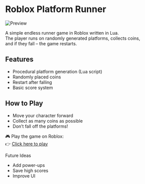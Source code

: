 # Roblox Platform Runner

![Preview](screen-roblox-first-game.jpg)

A simple endless runner game in Roblox written in Lua.  
The player runs on randomly generated platforms, collects coins,  
and if they fall – the game restarts.  

##  Features
- Procedural platform generation (Lua script)
- Randomly placed coins
- Restart after falling
- Basic score system

##  How to Play
- Move your character forward
- Collect as many coins as possible
- Don’t fall off the platforms!

🎮 Play the game on Roblox:  
👉 [Click here to play](https://ro.blox.com/Ebh5?af_dp=roblox%3A%2F%2Fnavigation%2Fgame_details%3FgameId%3D7639358073&af_web_dp=https%3A%2F%2Fwww.roblox.com%2Fgames%2F88062952846613)

Future Ideas
- Add power-ups
- Save high scores
- Improve UI
